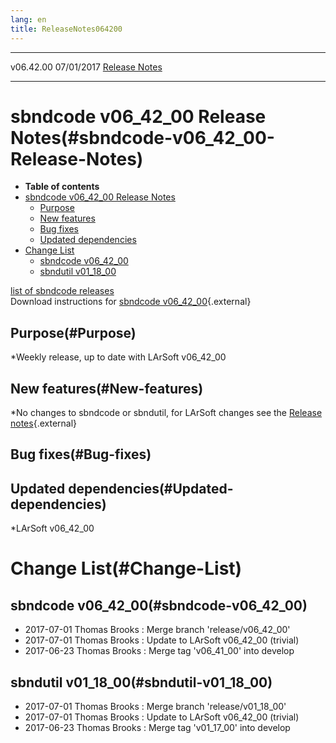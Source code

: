 ```yaml
---
lang: en
title: ReleaseNotes064200
---
```


  ----------- ------------ -- -- ------------------------------------------------------
  v06.42.00   07/01/2017         [Release Notes](ReleaseNotes064200.html)
  ----------- ------------ -- -- ------------------------------------------------------



sbndcode v06\_42\_00 Release Notes(#sbndcode-v06_42_00-Release-Notes)
======================================================================================

-   **Table of contents**
-   [sbndcode v06\_42\_00 Release
    Notes](#sbndcode-v06_42_00-Release-Notes)
    -   [Purpose](#Purpose)
    -   [New features](#New-features)
    -   [Bug fixes](#Bug-fixes)
    -   [Updated dependencies](#Updated-dependencies)
-   [Change List](#Change-List)
    -   [sbndcode v06\_42\_00](#sbndcode-v06_42_00)
    -   [sbndutil v01\_18\_00](#sbndutil-v01_18_00)

[list of sbndcode
releases](List_of_SBND_code_releases.html)\
Download instructions for [sbndcode
v06\_42\_00](http://scisoft.fnal.gov/scisoft/bundles/sbnd/v06_42_00/sbndcode-v06_42_00.html){.external}



Purpose(#Purpose)
----------------------------------

\*Weekly release, up to date with LArSoft v06\_42\_00



New features(#New-features)
--------------------------------------------

\*No changes to sbndcode or sbndutil, for LArSoft changes see the
[Release
notes](https://cdcvs.fnal.gov/redmine/projects/larsoft/wiki/ReleaseNotes064200){.external}



Bug fixes(#Bug-fixes)
--------------------------------------



Updated dependencies(#Updated-dependencies)
------------------------------------------------------------

\*LArSoft v06\_42\_00



Change List(#Change-List)
==========================================



sbndcode v06\_42\_00(#sbndcode-v06_42_00)
----------------------------------------------------------

-   2017-07-01 Thomas Brooks : Merge branch \'release/v06\_42\_00\'
-   2017-07-01 Thomas Brooks : Update to LArSoft v06\_42\_00 (trivial)
-   2017-06-23 Thomas Brooks : Merge tag \'v06\_41\_00\' into develop



sbndutil v01\_18\_00(#sbndutil-v01_18_00)
----------------------------------------------------------

-   2017-07-01 Thomas Brooks : Merge branch \'release/v01\_18\_00\'
-   2017-07-01 Thomas Brooks : Update to LArSoft v06\_42\_00 (trivial)
-   2017-06-23 Thomas Brooks : Merge tag \'v01\_17\_00\' into develop
